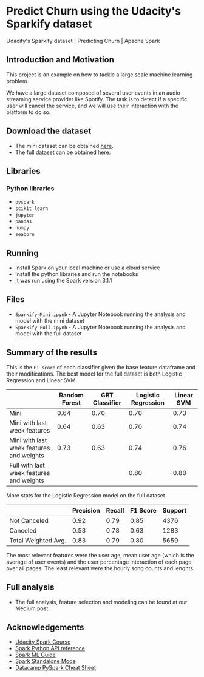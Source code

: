 # Predict Churn using the Udacity's Sparkify dataset

Udacity's Sparkify dataset | Predicting Churn | Apache Spark

## Introduction and Motivation

This project is an example on how to tackle a large scale machine learning problem.

We have a large dataset composed of several user events in an audio streaming service provider like Spotify.
The task is to detect if a specific user will cancel the service, and we will use their interaction with
the platform to do so.

## Download the dataset

- The mini dataset can be obtained [here](https://1drv.ms/u/s!AjZCiYkckpt_hY8biIoQoRfMM2mRfQ?e=zdQA2k).
- The full dataset can be obtained [here](http://udacity-dsnd.s3.amazonaws.com/sparkify/mini_sparkify_event_data.json).

## Libraries

### Python libraries

- `pyspark`
- `scikit-learn`
- `jupyter`
- `pandas`
- `numpy`
- `seaborn`

## Running

- Install Spark on your local machine or use a cloud service
- Install the python libraries and run the notebooks
- It was run using the Spark version 3.1.1

## Files

- `Sparkify-Mini.ipynb` - A Jupyter Notebook running the analysis and model with the mini dataset
- `Sparkify-Full.ipynb` - A Jupyter Notebook running the analysis and model with the full dataset

## Summary of the results

This is the `F1 score` of each classifier given the base feature dataframe and their modifications.
The best model for the full dataset is both Logistic Regression and Linear SVM.

|                                          | Random Forest | GBT Classifier | Logistic Regression | Linear SVM |
| ---------------------------------------- | ------------- | -------------- | ------------------- | ---------- |
| Mini                                     | 0.64          | 0.70           | 0.70                | 0.73       |
| Mini with last week features             | 0.64          | 0.63           | 0.70                | 0.74       |
| Mini with last week features and weights | 0.73          | 0.63           | 0.74                | 0.76       |
| Full with last week features and weights |               |                | 0.80                | 0.80       |

More stats for the Logistic Regression model on the full dataset

|                     | Precision | Recall | F1 Score | Support |
| ------------------- | --------- | ------ | -------- | ------- |
| Not Canceled        | 0.92      | 0.79   | 0.85     | 4376    |
| Canceled            | 0.53      | 0.78   | 0.63     | 1283    |
| Total Weighted Avg. | 0.83      | 0.79   | 0.80     | 5659    |

The most relevant features were the user age, mean user age (which is the average of user events) and the user percentage interaction of each page over all pages. The least relevant were the hourly song counts and lenghts.

## Full analysis

- The full analysis, feature selection and modeling can be found at our Medium post.

## Acknowledgements

- [Udacity Spark Course](https://www.udacity.com/course/learn-spark-at-udacity--ud2002)
- [Spark Python API reference](https://spark.apache.org/docs/latest/api/python/reference/index.html)
- [Spark ML Guide](https://spark.apache.org/docs/latest/ml-guide.html)
- [Spark Standalone Mode](https://spark.apache.org/docs/latest/spark-standalone.html)
- [Datacamp PySpark Cheat Sheet](https://s3.amazonaws.com/assets.datacamp.com/blog_assets/PySpark_SQL_Cheat_Sheet_Python.pdf)
